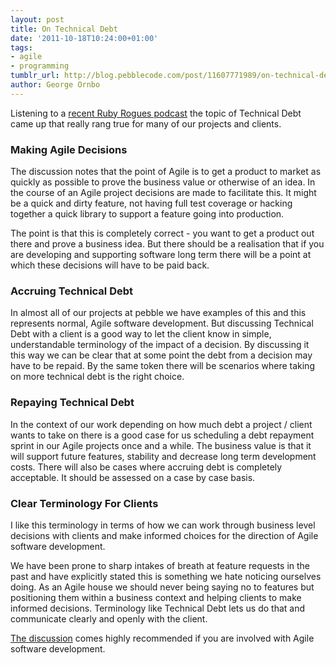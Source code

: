 ```yaml
---
layout: post
title: On Technical Debt
date: '2011-10-18T10:24:00+01:00'
tags:
- agile
- programming
tumblr_url: http://blog.pebblecode.com/post/11607771989/on-technical-debt
author: George Ornbo
---
```

<p>Listening to a <a href="http://rubyrogues.com/technical-debt/">recent Ruby Rogues podcast</a> the topic of Technical Debt came up that really rang true for many of our projects and clients.</p>
<h3>Making Agile Decisions</h3>
<p>The discussion notes that the point of Agile is to get a product to market as quickly as possible to prove the business value or otherwise of an idea. In the course of an Agile project decisions are made to facilitate this. It might be a quick and dirty feature, not having full test coverage or hacking together a quick library to support a feature going into production.</p>
<p>The point is that this is completely correct - you want to get a product out there and prove a business idea. But there should be a realisation that if you are developing and supporting software long term there will be a point at which these decisions will have to be paid back.</p>
<h3>Accruing Technical Debt</h3>
<p>In almost all of our projects at pebble we have examples of this and this represents normal, Agile software development. But discussing Technical Debt with a client is a good way to let the client know in simple, understandable terminology of the impact of a decision. By discussing it this way we can be clear that at some point the debt from a decision may have to be repaid. By the same token there will be scenarios where taking on more technical debt is the right choice.</p>
<h3>Repaying Technical Debt</h3>
<p>In the context of our work depending on how much debt a project / client wants to take on there is a good case for us scheduling a debt repayment sprint in our Agile projects once and a while. The business value is that it will support future features, stability and decrease long term development costs. There will also be cases where accruing debt is completely acceptable. It should be assessed on a case by case basis.</p>
<h3>Clear Terminology For Clients</h3>
<p>I like this terminology in terms of how we can work through business level decisions with clients and make informed choices for the direction of Agile software development.</p>
<p>We have been prone to sharp intakes of breath at feature requests in the past and have explicitly stated this is something we hate noticing ourselves doing. As an Agile house we should never being saying no to features but positioning them within a business context and helping clients to make informed decisions. Terminology like Technical Debt lets us do that and communicate clearly and openly with the client.</p>
<p><a href="http://rubyrogues.com/technical-debt/">The discussion</a> comes highly recommended if you are involved with Agile software development.</p>
